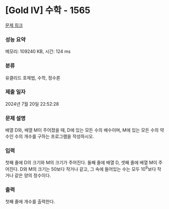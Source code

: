 # [Gold IV] 수학 - 1565 

[문제 링크](https://www.acmicpc.net/problem/1565) 

### 성능 요약

메모리: 109240 KB, 시간: 124 ms

### 분류

유클리드 호제법, 수학, 정수론

### 제출 일자

2024년 7월 20일 22:52:28

### 문제 설명

<p>배열 D와, 배열 M이 주어졌을 때, D에 있는 모든 수의 배수이며, M에 있는 모든 수의 약수인 수의 개수를 구하는 프로그램을 작성하시오.</p>

### 입력 

 <p>첫째 줄에 D의 크기와 M의 크기가 주어진다. 둘째 줄에 배열 D, 셋째 줄에 배열 M이 주어진다. D와 M의 크기는 50보다 작거나 같고, 그 속에 들어있는 수는 모두 10<sup>9</sup>보다 작거나 같은 양의 정수이다.</p>

### 출력 

 <p>첫째 줄에 개수를 출력한다.</p>

